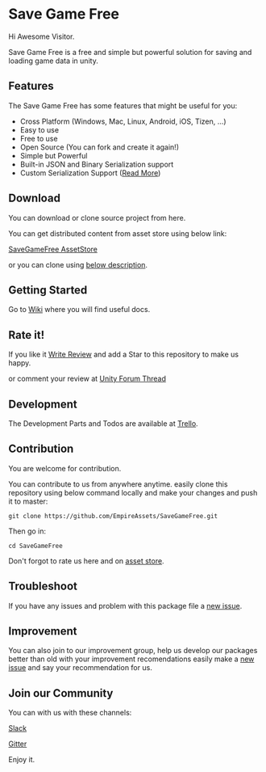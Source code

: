 # Save Game Free
Hi Awesome Visitor.

Save Game Free is a free and simple but powerful solution for saving and loading game data in unity.

## Features
The Save Game Free has some features that might be useful for you:
- Cross Platform (Windows, Mac, Linux, Android, iOS, Tizen, ...)
- Easy to use
- Free to use
- Open Source (You can fork and create it again!)
- Simple but Powerful
- Built-in JSON and Binary Serialization support
- Custom Serialization Support ([Read More](https://github.com/EmpireAssets/SaveGameFree/wiki/How-to-Create-Custom-Serializer%3F))

## Download
You can download or clone source project from here.

You can get distributed content from asset store using below link:

[SaveGameFree AssetStore](https://www.assetstore.unity3d.com/#!/content/81519)

or you can clone using [below description](#contribution).

## Getting Started
Go to [Wiki](https://github.com/EmpireAssets/SaveGameFree/wiki) where you will find useful docs.

## Rate it!
If you like it [Write Review](https://www.assetstore.unity3d.com/#!/content/81519) and add a Star to this repository to make us happy.

or comment your review at [Unity Forum Thread](https://forum.unity3d.com/threads/released-empireassets-save-game-free.457658/)

## Development
The Development Parts and Todos are available at [Trello](https://trello.com/b/lg9h77j9/empireassets-packages).

## Contribution
You are welcome for contribution.

You can contribute to us from anywhere anytime. easily clone this repository using below command locally and make your changes and push it to master:
```
git clone https://github.com/EmpireAssets/SaveGameFree.git
```
Then go in:
```
cd SaveGameFree
```
Don't forgot to rate us here and on [asset store](https://www.assetstore.unity3d.com/#!/content/81519).

## Troubleshoot
If you have any issues and problem with this package file a [new issue](https://github.com/EmpireAssets/SaveGameFree/issues/new).

## Improvement
You can also join to our improvement group, help us develop our packages better than old with your improvement recomendations easily make a [new issue](https://github.com/EmpireAssets/SaveGameFree/issues/new) and say your recommendation for us.

## Join our Community
You can with us with these channels:

[Slack](https://empireassets.slack.com)

[Gitter](https://gitter.im/EmpireAssets/Lobby)

Enjoy it.
